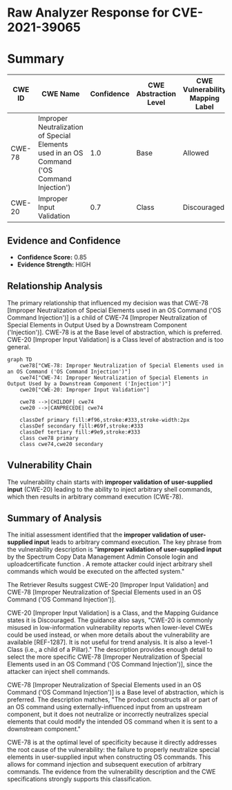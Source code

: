 # Raw Analyzer Response for CVE-2021-39065

# Summary
| CWE ID | CWE Name | Confidence | CWE Abstraction Level | CWE Vulnerability Mapping Label | CWE-Vulnerability Mapping Notes |
|---|---|---|---|---|---|
| CWE-78 | Improper Neutralization of Special Elements used in an OS Command ('OS Command Injection') | 1.0 | Base | Allowed | Primary CWE |
| CWE-20 | Improper Input Validation | 0.7 | Class | Discouraged | Secondary Candidate |

## Evidence and Confidence

*   **Confidence Score:** 0.85
*   **Evidence Strength:** HIGH

## Relationship Analysis
The primary relationship that influenced my decision was that CWE-78 [Improper Neutralization of Special Elements used in an OS Command ('OS Command Injection')] is a child of CWE-74 [Improper Neutralization of Special Elements in Output Used by a Downstream Component ('Injection')]. CWE-78 is at the Base level of abstraction, which is preferred. CWE-20 [Improper Input Validation] is a Class level of abstraction and is too general.

```mermaid
graph TD
    cwe78["CWE-78: Improper Neutralization of Special Elements used in an OS Command ('OS Command Injection')"]
    cwe74["CWE-74: Improper Neutralization of Special Elements in Output Used by a Downstream Component ('Injection')"]
    cwe20["CWE-20: Improper Input Validation"]
    
    cwe78 -->|CHILDOF| cwe74
    cwe20 -->|CANPRECEDE| cwe74
    
    classDef primary fill:#f96,stroke:#333,stroke-width:2px
    classDef secondary fill:#69f,stroke:#333
    classDef tertiary fill:#9e9,stroke:#333
    class cwe78 primary
    class cwe74,cwe20 secondary
```

## Vulnerability Chain
The vulnerability chain starts with **improper validation of user-supplied input** (CWE-20) leading to the ability to inject arbitrary shell commands, which then results in arbitrary command execution (CWE-78).

## Summary of Analysis
The initial assessment identified that the **improper validation of user-supplied input** leads to arbitrary command execution. The key phrase from the vulnerability description is "**improper validation of user-supplied input** by the Spectrum Copy Data Management Admin Console login and uploadcertificate function . A remote attacker could inject arbitrary shell commands which would be executed on the affected system."

The Retriever Results suggest CWE-20 [Improper Input Validation] and CWE-78 [Improper Neutralization of Special Elements used in an OS Command ('OS Command Injection')].

CWE-20 [Improper Input Validation] is a Class, and the Mapping Guidance states it is Discouraged. The guidance also says, "CWE-20 is commonly misused in low-information vulnerability reports when lower-level CWEs could be used instead, or when more details about the vulnerability are available [REF-1287]. It is not useful for trend analysis. It is also a level-1 Class (i.e., a child of a Pillar)." The description provides enough detail to select the more specific CWE-78 [Improper Neutralization of Special Elements used in an OS Command ('OS Command Injection')], since the attacker can inject shell commands.

CWE-78 [Improper Neutralization of Special Elements used in an OS Command ('OS Command Injection')] is a Base level of abstraction, which is preferred. The description matches, "The product constructs all or part of an OS command using externally-influenced input from an upstream component, but it does not neutralize or incorrectly neutralizes special elements that could modify the intended OS command when it is sent to a downstream component."

CWE-78 is at the optimal level of specificity because it directly addresses the root cause of the vulnerability: the failure to properly neutralize special elements in user-supplied input when constructing OS commands. This allows for command injection and subsequent execution of arbitrary commands. The evidence from the vulnerability description and the CWE specifications strongly supports this classification.